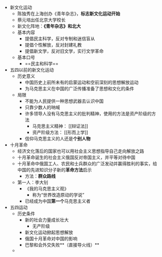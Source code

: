 - 新文化运动
	- 陈独秀在上海创办《青年杂志》，**标志新文化运动开始**
	- 蔡元培出任北京大学校长
	- 新文化阵地：**《青年杂志》**和**北大**
	- 基本内容
		- 提倡民主科学，反对专制和迷信盲从
		- 提倡个性解放，反对封建礼教
		- 提倡新文学，反对旧文学，实行文学革命
	- 基本口号
		- ==民主和科学==
- 五四以前的新文化运动
	- 历史意义
		- 中国历史上前所未有的启蒙运动和空前深刻的思想解放运动
		- 为马克思主义在中国的广泛传播准备了思想和文化的条件
	- 局限
		- 不能为人民提供一种思想武器去认识中国
		- 只靠少数人的呐喊
		- 许多领导人没有马克思主义的批判精神，使用的方法是资产阶级的方法
			- 马克思主义精神： [[辩证法]]
			- 资产阶级方法： [[形而上学]]
		- 信仰马克思主义的人还是**个别人物**
- 十月革命
	- 经济文化落后的国家也可以用社会主义思想指导自己走向解放之路
	- 十月革命诞生的社会主义俄国反对帝国主义，并平等对待中国
	- 十月革命中俄国工人、农民和士兵群众的广泛发动并赢得胜利的事实，给中国的先进知识分子新的**革命方法**启示
		- 方法：**群众路线**
	- 第一人：李大钊
		- 《我的马克思主义观》
			- 称为“世界改造原动的学说”
		- 已经成为中国**第一个**马克思主义者
- 五四运动
	- 历史条件
		- 新的社会力量成长壮大
			- 无产阶级
		- 新文化运动掀起思想解放
		- 俄国十月革命对中国的影响
		- 巴黎和会外交失败**（直接导火线）**
	-